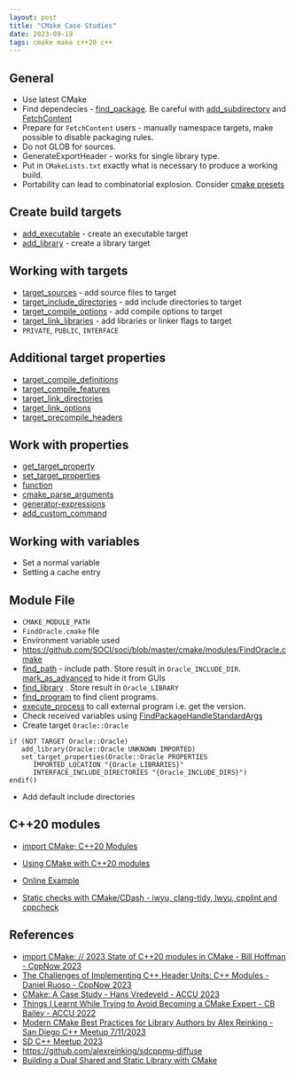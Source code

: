 ```yaml
---
layout: post
title: "CMake Case Studies"
date: 2023-09-19
tags: cmake make c++20 c++
---
```


## General
* Use latest CMake
* Find dependecies - [find_package](https://cmake.org/cmake/help/latest/command/find_package.html). Be careful with [add_subdirectory](https://cmake.org/cmake/help/latest/command/add_subdirectory.html) and [FetchContent](https://cmake.org/cmake/help/latest/module/FetchContent.html)
* Prepare for `FetchContent` users - manually namespace targets, make possible to disable packaging rules.
* Do not GLOB for sources.
* GenerateExportHeader - works for single library type.
* Put in `CMakeLists.txt` exactly what is necessary to produce a working build.
* Portability can lead to combinatorial explosion. Consider [cmake presets](https://cmake.org/cmake/help/latest/manual/cmake-presets.7.html)

## Create build targets
* [add_executable](https://cmake.org/cmake/help/latest/command/add_executable.html) - create an executable target
* [add_library](https://cmake.org/cmake/help/latest/command/add_library.html) - create a library target

## Working with targets
* [target_sources](https://cmake.org/cmake/help/latest/command/target_sources.html) - add source files to target
* [target_include_directories](https://cmake.org/cmake/help/latest/command/target_include_directories.html) - add include directories to target
* [target_compile_options](https://cmake.org/cmake/help/latest/command/target_compile_options.html) - add compile options to target
* [target_link_libraries](https://cmake.org/cmake/help/latest/command/target_link_libraries.html) - add libraries or linker flags to target
* `PRIVATE`, `PUBLIC`, `INTERFACE`

## Additional target properties
* [target_compile_definitions](https://cmake.org/cmake/help/latest/command/target_compile_definitions.html)
* [target_compile_features](https://cmake.org/cmake/help/latest/command/target_compile_features.html)
* [target_link_directories](https://cmake.org/cmake/help/latest/command/target_link_directories.html)
* [target_link_options](https://cmake.org/cmake/help/latest/command/target_link_options.html)
* [target_precompile_headers](https://cmake.org/cmake/help/latest/command/target_precompile_headers.html)

## Work with properties
* [get_target_property](https://cmake.org/cmake/help/latest/command/get_target_property.html)
* [set_target_properties](https://cmake.org/cmake/help/latest/command/set_target_properties.html)
* [function](https://cmake.org/cmake/help/latest/command/function.html)
* [cmake_parse_arguments](https://cmake.org/cmake/help/latest/command/cmake_parse_arguments.html)
* [generator-expressions](https://cmake.org/cmake/help/latest/manual/cmake-generator-expressions.7.html)
* [add_custom_command](https://cmake.org/cmake/help/latest/command/add_custom_command.html)

## Working with variables
* Set a normal variable
* Setting a cache entry

## Module File
* `CMAKE_MODULE_PATH`
* `FindOracle.cmake` file
* Environment variable used
* <https://github.com/SOCI/soci/blob/master/cmake/modules/FindOracle.cmake>
* [find_path](https://cmake.org/cmake/help/latest/command/find_path.html) - include path. Store result in `Oracle_INCLUDE_DIR`. [mark_as_advanced](https://cmake.org/cmake/help/latest/command/mark_as_advanced.html) to hide it from GUIs
* [find_library](https://cmake.org/cmake/help/latest/command/find_library.html) . Store result in `Oracle_LIBRARY`
* [find_program](https://cmake.org/cmake/help/latest/command/find_program.html) to find client programs.
* [execute_process](https://cmake.org/cmake/help/latest/command/execute_process.html) to call external program i.e. get the version.
* Check received variables using [FindPackageHandleStandardArgs](https://cmake.org/cmake/help/latest/module/FindPackageHandleStandardArgs.html)
* Create target `Oracle::Oracle`
```
if (NOT TARGET Oracle::Oracle)
   add_library(Oracle::Oracle UNKNOWN IMPORTED)
   set_target_properties(Oracle::Oracle PROPERTIES
      IMPORTED_LOCATION "{Oracle_LIBRARIES}"
      INTERFACE_INCLUDE_DIRECTORIES "{Oracle_INCLUDE_DIRS}")
endif()
```
* Add default include directories


## C++20 modules
* [import CMake; C++20 Modules](https://www.kitware.com/import-cmake-c20-modules)
* [Using CMake with C++20 modules](https://github.com/Kitware/CMake/blob/master/Help/dev/experimental.rst)
* [Online Example](https://godbolt.org/z/84hrMa6fz)

* [Static checks with CMake/CDash - iwyu, clang-tidy, lwyu, cpplint and cppcheck](https://www.kitware.com/static-checks-with-cmake-cdash-iwyu-clang-tidy-lwyu-cpplint-and-cppcheck/)

## References
* [import CMake: // 2023 State of C++20 modules in CMake - Bill Hoffman - CppNow 2023](https://www.youtube.com/watch?v=c563KgO-uf4)
* [The Challenges of Implementing C++ Header Units: C++ Modules - Daniel Ruoso - CppNow 2023](https://www.youtube.com/watch?v=_LGR0U5Opdg)
* [CMake: A Case Study - Hans Vredeveld - ACCU 2023](https://www.youtube.com/watch?v=8l53O3FaJdM)
* [Things I Learnt While Trying to Avoid Becoming a CMake Expert - CB Bailey - ACCU 2022](https://www.youtube.com/watch?v=852VSXFaDO0)
* [Modern CMake Best Practices for Library Authors by Alex Reinking - San Diego C++ Meetup 7/11/2023](https://www.youtube.com/watch?v=bemvHlcz1Qc)
* [SD C++ Meetup 2023](https://www.dropbox.com/sh/c1u1g54o3ez7tua/AADe99hgeXXCM2-4NzxamCwBa?dl=0)
* <https://github.com/alexreinking/sdcppmu-diffuse>
* [Building a Dual Shared and Static Library with CMake
](https://alexreinking.com/blog/building-a-dual-shared-and-static-library-with-cmake.html)
